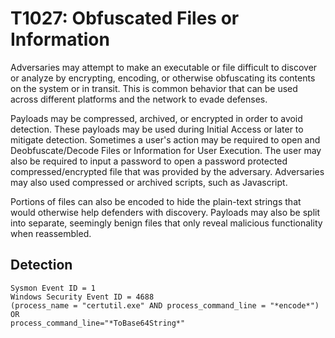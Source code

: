 # T1027: Obfuscated Files or Information

Adversaries may attempt to make an executable or file difficult to discover or analyze by encrypting, encoding, or otherwise obfuscating its contents on the system or in transit. This is common behavior that can be used across different platforms and the network to evade defenses.

Payloads may be compressed, archived, or encrypted in order to avoid detection. These payloads may be used during Initial Access or later to mitigate detection. Sometimes a user's action may be required to open and Deobfuscate/Decode Files or Information for User Execution. The user may also be required to input a password to open a password protected compressed/encrypted file that was provided by the adversary. Adversaries may also used compressed or archived scripts, such as Javascript.

Portions of files can also be encoded to hide the plain-text strings that would otherwise help defenders with discovery. Payloads may also be split into separate, seemingly benign files that only reveal malicious functionality when reassembled.

## Detection
```
Sysmon Event ID = 1
Windows Security Event ID = 4688
(process_name = "certutil.exe" AND process_command_line = "*encode*") OR
process_command_line="*ToBase64String*"
```
